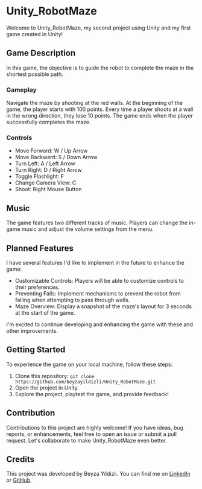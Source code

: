 # Unity_RobotMaze
Welcome to Unity_RobotMaze, my second project using Unity and my first game created in Unity! 

## Game Description
In this game, the objective is to guide the robot to complete the maze in the shortest possible path.

### Gameplay
Navigate the maze by shooting at the red walls. At the beginning of the game, the player starts with 100 points. Every time a player shoots at a wall in the wrong direction, they lose 10 points. The game ends when the player successfully completes the maze.

### Controls
- Move Forward: W / Up Arrow
- Move Backward: S / Down Arrow
- Turn Left: A / Left Arrow
- Turn Right: D / Right Arrow
- Toggle Flashlight: F
- Change Camera View: C
- Shoot: Right Mouse Button

## Music
The game features two different tracks of music. Players can change the in-game music and adjust the volume settings from the menu.

## Planned Features
I have several features I'd like to implement in the future to enhance the game:

- Customizable Controls: Players will be able to customize controls to their preferences.
- Preventing Falls: Implement mechanisms to prevent the robot from falling when attempting to pass through walls.
- Maze Overview: Display a snapshot of the maze's layout for 3 seconds at the start of the game.

I'm excited to continue developing and enhancing the game with these and other improvements.

## Getting Started
To experience the game on your local machine, follow these steps:

1. Clone this repository: `git clone https://github.com/beyzayildizli/Unity_RobotMaze.git`
2. Open the project in Unity.
3. Explore the project, playtest the game, and provide feedback!

## Contribution
Contributions to this project are highly welcome! If you have ideas, bug reports, or enhancements, feel free to open an issue or submit a pull request. Let's collaborate to make Unity_RobotMaze even better.

## Credits
This project was developed by Beyza Yıldızlı. You can find me on [LinkedIn](https://www.linkedin.com/in/beyzayildizli/) or [GitHub](https://github.com/beyzayildizli).
